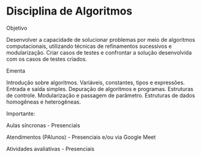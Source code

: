 # Disciplina de Algoritmos

Objetivo

Desenvolver a capacidade de solucionar problemas por meio de algoritmos computacionais, utilizando técnicas de refinamentos sucessivos e modularização. Criar casos de testes e confrontar a solução desenvolvida com os casos de testes criados.

Ementa

Introdução sobre algoritmos. Variáveis, constantes, tipos e expressões. Entrada e saída simples. Depuração de algoritmos e programas. Estruturas de controle. Modularização e passagem de parâmetro. Estruturas de dados homogêneas e heterogêneas.

Importante:

Aulas síncronas - Presenciais

Atendimentos (PAlunos) - Presenciais e/ou via Google Meet

Atividades avaliativas - Presenciais